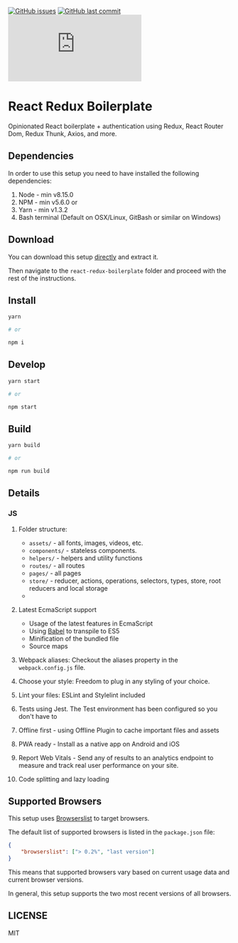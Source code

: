 [![GitHub issues](https://img.shields.io/github/issues/bamiogunfemi/react-redux-boilerplate.svg)](https://github.com/bamiogunfemi/react-redux-boilerplate/issues)
[![GitHub last commit](https://img.shields.io/github/last-commit/bamiogunfemi/react-redux-boilerplate.svg)](https://github.com/bamiogunfemi/react-redux-boilerplate/commits/master)
[![Analytics](https://ga-beacon.appspot.com/UA-83446952-1/github.com/bamiogunfemi/react-redux-boilerplate/README.md)](https://github.com/bamiogunfemi/react-redux-boilerplate/)

# React Redux Boilerplate

Opinionated React boilerplate + authentication using Redux, React Router Dom, Redux Thunk, Axios, and more.


## Dependencies

In order to use this setup you need to have installed the following dependencies:

1.  Node - min v8.15.0
2.  NPM - min v5.6.0
    or
3.  Yarn - min v1.3.2
4.  Bash terminal (Default on OSX/Linux, GitBash or similar on Windows)

## Download

You can download this setup [directly](https://github.com/bamiogunfemi/react-redux-boilerplate/archive/master.zip) and extract it.

Then navigate to the `react-redux-boilerplate` folder and proceed with the rest of the instructions.

## Install

```sh
yarn

# or

npm i
```

## Develop

```sh
yarn start

# or

npm start
```

## Build

```sh
yarn build

# or

npm run build
```

## Details

### JS

1.  Folder structure:

    -   `assets/` - all fonts, images, videos, etc.
    -   `components/` - stateless components.
    -   `helpers/` - helpers and utility functions
    -   `routes/`  - all routes
    -   `pages/`   - all pages
    -   `store/` - reducer, actions, operations, selectors, types, store, root reducers  and local storage
    -  

2.  Latest EcmaScript support

    -   Usage of the latest features in EcmaScript
    -   Using [Babel](https://github.com/babel/babel) to transpile to ES5
    -   Minification of the bundled file
    -   Source maps

3.  Webpack aliases: Checkout the aliases property in the `webpack.config.js` file.
4.  Choose your style: Freedom to plug in any styling of your choice.
5.  Lint your files: ESLint and Stylelint included
6.  Tests using Jest. The Test environment has been configured so you don't have to
7.  Offline first - using Offline Plugin to cache important files and assets
8.  PWA ready - Install as a native app on Android and iOS
9.  Report Web Vitals - Send any of results to an analytics endpoint to measure and track real user performance on your site.
10.  Code splitting and lazy loading

## Supported Browsers

This setup uses [Browserslist](https://github.com/browserslist/browserslist) to target browsers.

The default list of supported browsers is listed in the `package.json` file:

```json
{
	"browserslist": ["> 0.2%", "last version"]
}
```

This means that supported browsers vary based on current usage data and current browser versions.

In general, this setup supports the two most recent versions of all browsers.

## LICENSE

MIT
